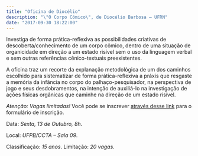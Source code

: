 ```yaml
---
title: "Oficina de Diocélio"
description: "\"O Corpo Cômico\", de Diocélio Barbosa – UFRN"
date: "2017-09-30 18:22:00"
---
```


Investiga de forma prática-reflexiva as possibilidades criativas de descoberta/conhecimento de um corpo cômico, dentro de uma situação de organicidade em direção a um estado risível sem o uso da linguagem verbal e sem outras referências cênico-textuais preexistentes.

A oficina traz um recorte da explanação metodológica de um dos caminhos escolhido para sistematizar de forma prática-reflexiva a práxis que resgaste a memória da infância no corpo do palhaço-pesquisador, na perspectiva de jogo e seus desdobramentos, na intenção de auxiliá-lo na investigação de ações físicas orgânicas que caminhe na direção de um estado risível.

*Atenção: Vagas limitadas!* Você pode se inscrever [através desse link](https://docs.google.com/forms/d/e/1FAIpQLScbT019azyNxbmGJuQvzJjl6tw8951qM-1eXDYpiKNf15RiCw/viewform) para o formulário de inscrição.

Data: *Sexta, 13 de Outubro, 8h*.

Local: *UFPB/CCTA – Sala 09*.

Classificação: *15 anos*.
Limitação: *20 vagas*.
